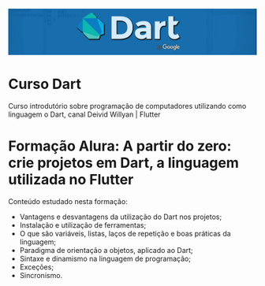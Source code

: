 <div align="center">

![Logo Dart](logo_dart.png)

</div>

# Curso Dart
Curso introdutório sobre programação de computadores utilizando como linguagem o Dart, canal Deivid Willyan | Flutter

# Formação Alura: A partir do zero: crie projetos em Dart, a linguagem utilizada no Flutter
Conteúdo estudado nesta formação: 
- Vantagens e desvantagens da utilização do Dart nos projetos;
- Instalação e utilização de ferramentas;
- O que são variáveis, listas, laços de repetição e boas práticas da linguagem;
- Paradigma de orientação a objetos, aplicado ao Dart;
- Sintaxe e dinamismo na linguagem de programação;
- Exceções;
- Sincronismo.
